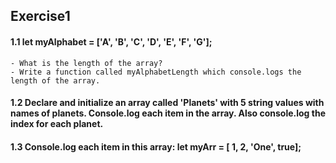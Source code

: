 ## Exercise1

#### 1.1 let myAlphabet = ['A', 'B', 'C', 'D', 'E', 'F', 'G'];
    - What is the length of the array?
    - Write a function called myAlphabetLength which console.logs the length of the array.

#### 1.2 Declare and initialize an array called 'Planets' with 5 string values with names of planets. Console.log each item in the array. Also console.log the index for each planet.

#### 1.3 Console.log each item in this array: let myArr = [ 1, 2, 'One', true];
   		



